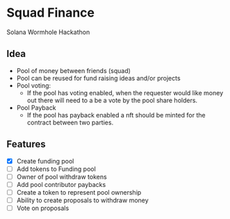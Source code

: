 # Squad Finance

Solana Wormhole Hackathon

## Idea

- Pool of money between friends (squad)
- Pool can be reused for fund raising ideas and/or projects
- Pool voting:
  - If the pool has voting enabled, when the requester would like money out there will need to a be a vote by the pool share holders.
- Pool Payback
  - If the pool has payback enabled a nft should be minted for the contract between two parties.

## Features

- [x] Create funding pool
- [ ] Add tokens to Funding pool
- [ ] Owner of pool withdraw tokens
- [ ] Add pool contributor paybacks
- [ ] Create a token to represent pool ownership
- [ ] Ability to create proposals to withdraw money
- [ ] Vote on proposals
